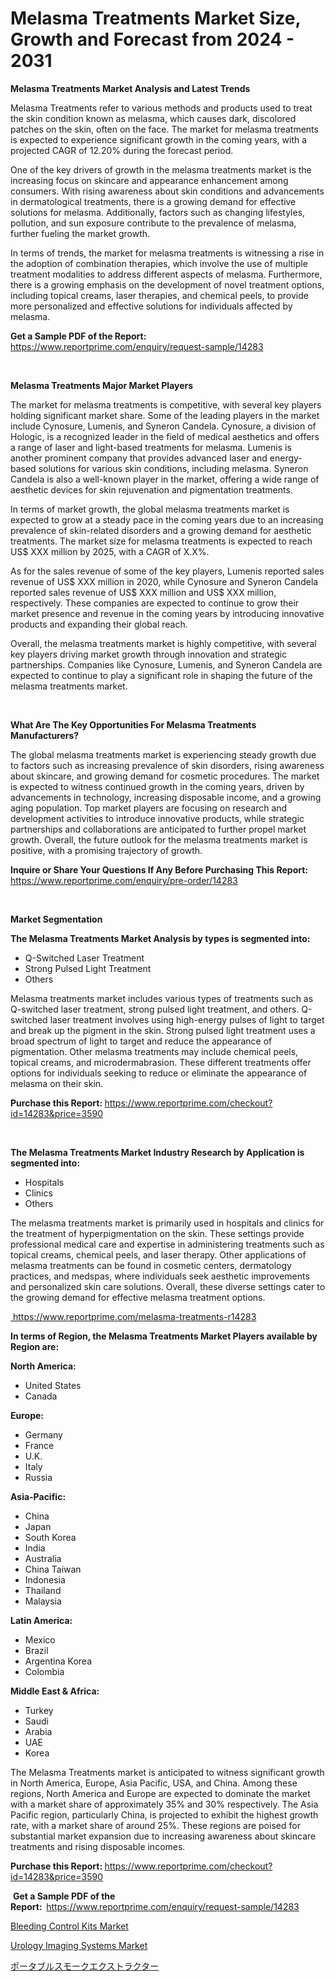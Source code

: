 <p><h1>Melasma Treatments Market Size, Growth and Forecast from 2024 - 2031</h1></p><p><strong>Melasma Treatments Market Analysis and Latest Trends</strong></p>
<p><p>Melasma Treatments refer to various methods and products used to treat the skin condition known as melasma, which causes dark, discolored patches on the skin, often on the face. The market for melasma treatments is expected to experience significant growth in the coming years, with a projected CAGR of 12.20% during the forecast period.</p><p>One of the key drivers of growth in the melasma treatments market is the increasing focus on skincare and appearance enhancement among consumers. With rising awareness about skin conditions and advancements in dermatological treatments, there is a growing demand for effective solutions for melasma. Additionally, factors such as changing lifestyles, pollution, and sun exposure contribute to the prevalence of melasma, further fueling the market growth.</p><p>In terms of trends, the market for melasma treatments is witnessing a rise in the adoption of combination therapies, which involve the use of multiple treatment modalities to address different aspects of melasma. Furthermore, there is a growing emphasis on the development of novel treatment options, including topical creams, laser therapies, and chemical peels, to provide more personalized and effective solutions for individuals affected by melasma.</p></p>
<p><strong>Get a Sample PDF of the Report:&nbsp;</strong> <a href="https://www.reportprime.com/enquiry/request-sample/14283">https://www.reportprime.com/enquiry/request-sample/14283</a></p>
<p>&nbsp;</p>
<p><strong>Melasma Treatments Major Market Players</strong></p>
<p><p>The market for melasma treatments is competitive, with several key players holding significant market share. Some of the leading players in the market include Cynosure, Lumenis, and Syneron Candela. Cynosure, a division of Hologic, is a recognized leader in the field of medical aesthetics and offers a range of laser and light-based treatments for melasma. Lumenis is another prominent company that provides advanced laser and energy-based solutions for various skin conditions, including melasma. Syneron Candela is also a well-known player in the market, offering a wide range of aesthetic devices for skin rejuvenation and pigmentation treatments.</p><p>In terms of market growth, the global melasma treatments market is expected to grow at a steady pace in the coming years due to an increasing prevalence of skin-related disorders and a growing demand for aesthetic treatments. The market size for melasma treatments is expected to reach US$ XXX million by 2025, with a CAGR of X.X%.</p><p>As for the sales revenue of some of the key players, Lumenis reported sales revenue of US$ XXX million in 2020, while Cynosure and Syneron Candela reported sales revenue of US$ XXX million and US$ XXX million, respectively. These companies are expected to continue to grow their market presence and revenue in the coming years by introducing innovative products and expanding their global reach.</p><p>Overall, the melasma treatments market is highly competitive, with several key players driving market growth through innovation and strategic partnerships. Companies like Cynosure, Lumenis, and Syneron Candela are expected to continue to play a significant role in shaping the future of the melasma treatments market.</p></p>
<p>&nbsp;</p>
<p><strong>What Are The Key Opportunities For Melasma Treatments Manufacturers?</strong></p>
<p><p>The global melasma treatments market is experiencing steady growth due to factors such as increasing prevalence of skin disorders, rising awareness about skincare, and growing demand for cosmetic procedures. The market is expected to witness continued growth in the coming years, driven by advancements in technology, increasing disposable income, and a growing aging population. Top market players are focusing on research and development activities to introduce innovative products, while strategic partnerships and collaborations are anticipated to further propel market growth. Overall, the future outlook for the melasma treatments market is positive, with a promising trajectory of growth.</p></p>
<p><strong>Inquire or Share Your Questions If Any Before Purchasing This Report:</strong> <a href="https://www.reportprime.com/enquiry/pre-order/14283">https://www.reportprime.com/enquiry/pre-order/14283</a></p>
<p>&nbsp;</p>
<p><strong>Market Segmentation</strong></p>
<p><strong>The Melasma Treatments Market Analysis by types is segmented into:</strong></p>
<p><ul><li>Q-Switched Laser Treatment</li><li>Strong Pulsed Light Treatment</li><li>Others</li></ul></p>
<p><p>Melasma treatments market includes various types of treatments such as Q-switched laser treatment, strong pulsed light treatment, and others. Q-switched laser treatment involves using high-energy pulses of light to target and break up the pigment in the skin. Strong pulsed light treatment uses a broad spectrum of light to target and reduce the appearance of pigmentation. Other melasma treatments may include chemical peels, topical creams, and microdermabrasion. These different treatments offer options for individuals seeking to reduce or eliminate the appearance of melasma on their skin.</p></p>
<p><strong>Purchase this Report:&nbsp;</strong><a href="https://www.reportprime.com/checkout?id=14283&price=3590">https://www.reportprime.com/checkout?id=14283&price=3590</a></p>
<p>&nbsp;</p>
<p><strong>The Melasma Treatments Market Industry Research by Application is segmented into:</strong></p>
<p><ul><li>Hospitals</li><li>Clinics</li><li>Others</li></ul></p>
<p><p>The melasma treatments market is primarily used in hospitals and clinics for the treatment of hyperpigmentation on the skin. These settings provide professional medical care and expertise in administering treatments such as topical creams, chemical peels, and laser therapy. Other applications of melasma treatments can be found in cosmetic centers, dermatology practices, and medspas, where individuals seek aesthetic improvements and personalized skin care solutions. Overall, these diverse settings cater to the growing demand for effective melasma treatment options.</p></p>
<p><a href="https://www.reportprime.com/melasma-treatments-r14283">&nbsp;https://www.reportprime.com/melasma-treatments-r14283</a></p>
<p><strong>In terms of Region, the Melasma Treatments Market Players available by Region are:</strong></p>
<p>
    <p> <strong> North America: </strong>
        <ul>
            <li>United States</li>
            <li>Canada</li>
        </ul>
        </p> 
    <p> <strong> Europe: </strong>
        <ul>
            <li>Germany</li>
            <li>France</li>
            <li>U.K.</li>
            <li>Italy</li>
            <li>Russia</li>
        </ul>
        </p> 
    <p> <strong> Asia-Pacific: </strong>
        <ul>
            <li>China</li>
            <li>Japan</li>
            <li>South Korea</li>
            <li>India</li>
            <li>Australia</li>
            <li>China Taiwan</li>
            <li>Indonesia</li>
            <li>Thailand</li>
            <li>Malaysia</li>
        </ul>
        </p> 
    <p> <strong> Latin America: </strong>
        <ul>
            <li>Mexico</li>
            <li>Brazil</li>
            <li>Argentina Korea</li>
            <li>Colombia</li>
        </ul>
        </p> 
    <p> <strong> Middle East & Africa: </strong>
        <ul>
            <li>Turkey</li>
            <li>Saudi</li>
            <li>Arabia</li>
            <li>UAE</li>
            <li>Korea</li>
        </ul>
    </p>
    </p>
<p><p>The Melasma Treatments market is anticipated to witness significant growth in North America, Europe, Asia Pacific, USA, and China. Among these regions, North America and Europe are expected to dominate the market with a market share of approximately 35% and 30% respectively. The Asia Pacific region, particularly China, is projected to exhibit the highest growth rate, with a market share of around 25%. These regions are poised for substantial market expansion due to increasing awareness about skincare treatments and rising disposable incomes.</p></p>
<p><strong>Purchase this Report: </strong><a href="https://www.reportprime.com/checkout?id=14283&price=3590">https://www.reportprime.com/checkout?id=14283&price=3590</a></p>
<p>&nbsp;<strong>Get a Sample PDF of the Report:&nbsp;&nbsp;</strong><a href="https://www.reportprime.com/enquiry/request-sample/14283">https://www.reportprime.com/enquiry/request-sample/14283</a></p>
<p><strong></strong></p>
<p><p><a href="https://github.com/ruddyyedelwadw/Market-Research-Report-List-2/blob/main/bleeding-control-kits-market.md">Bleeding Control Kits Market</a></p><p><a href="https://github.com/jaidynmorantestelletmjzya/Market-Research-Report-List-2/blob/main/urology-imaging-systems-market.md">Urology Imaging Systems Market</a></p><p><a href="https://github.com/SantosDicki04/Market-Research-Report-List-1/blob/main/335884225261.md">ポータブルスモークエクストラクター</a></p></p>